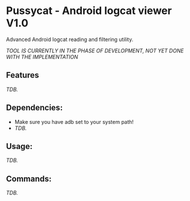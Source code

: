 # Pussycat - Android logcat viewer V1.0

Advanced Android logcat reading and filtering utility.

*TOOL IS CURRENTLY IN THE PHASE OF DEVELOPMENT, NOT YET DONE WITH THE IMPLEMENTATION*

## Features

*TDB.*

## Dependencies:

- Make sure you have adb set to your system path!
- *TDB.*

## Usage:

*TDB.*

## Commands:

*TDB.*